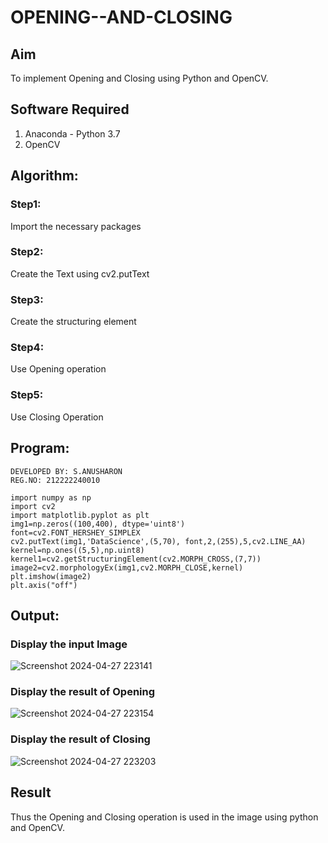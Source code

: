 # OPENING--AND-CLOSING
## Aim
To implement Opening and Closing using Python and OpenCV.

## Software Required
1. Anaconda - Python 3.7
2. OpenCV
## Algorithm:
### Step1:
Import the necessary packages

### Step2:
Create the Text using cv2.putText

### Step3:
Create the structuring element

### Step4:
Use Opening operation
### Step5:
Use Closing Operation

 
## Program:
```
DEVELOPED BY: S.ANUSHARON
REG.NO: 212222240010
```
```
import numpy as np
import cv2
import matplotlib.pyplot as plt
img1=np.zeros((100,400), dtype='uint8')
font=cv2.FONT_HERSHEY_SIMPLEX
cv2.putText(img1,'DataScience',(5,70), font,2,(255),5,cv2.LINE_AA)
kernel=np.ones((5,5),np.uint8)
kernel1=cv2.getStructuringElement(cv2.MORPH_CROSS,(7,7))
image2=cv2.morphologyEx(img1,cv2.MORPH_CLOSE,kernel)
plt.imshow(image2)
plt.axis("off")
```


## Output:

### Display the input Image
![Screenshot 2024-04-27 223141](https://github.com/Anusharonselva/OPENING--AND-CLOSING/assets/119405600/f8739dbe-36ae-4176-8cc4-f03cbb060111)


### Display the result of Opening
![Screenshot 2024-04-27 223154](https://github.com/Anusharonselva/OPENING--AND-CLOSING/assets/119405600/c913ad86-ca79-4735-92b0-d02827d09ad0)


### Display the result of Closing
![Screenshot 2024-04-27 223203](https://github.com/Anusharonselva/OPENING--AND-CLOSING/assets/119405600/24539b1c-2dc8-4f18-982e-33df235341c2)


## Result
Thus the Opening and Closing operation is used in the image using python and OpenCV.
